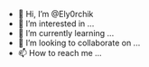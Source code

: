 - 👋 Hi, I’m @Ely0rchik
- 👀 I’m interested in ...
- 🌱 I’m currently learning ...
- 💞️ I’m looking to collaborate on ...
- 📫 How to reach me ...

<!---
Ely0rchik/Ely0rchik is a ✨ special ✨ repository because its `README.md` (this file) appears on your GitHub profile.
You can click the Preview link to take a look at your changes.
--->

